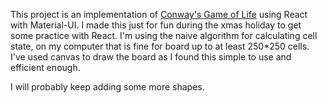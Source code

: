 This project is an implementation of [Conway's Game of Life](https://en.wikipedia.org/wiki/Conway%27s_Game_of_Life) using React with Material-UI.
I made this just for fun during the xmas holiday to get some practice with React.
I'm using the naive algorithm for calculating cell state, on my computer that is fine for board up to at least 250*250 cells.
I've used canvas to draw the board as I found this simple to use and efficient enough.

I will probably keep adding some more shapes.

